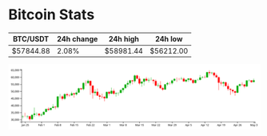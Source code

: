 # Bitcoin Stats

BTC/USDT|24h change|24h high|24h low|
|---|---|---|---|
|$57844.88|2.08%|$58981.44|$56212.00|

<img src="./chart.svg">

